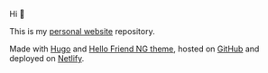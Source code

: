 Hi :wave: 

This is my [personal website](https://raphaelstevens.netlify.app) repository. 

Made with [Hugo](https://gohugo.io) and [Hello Friend NG theme](https://github.com/rhazdon/hugo-theme-hello-friend-ng), hosted on [GitHub](https://github.com) and deployed on [Netlify](https://netlify.com).

